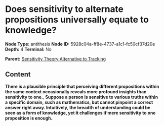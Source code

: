 # Does sensitivity to alternate propositions universally equate to knowledge?

**Node Type:** antithesis
**Node ID:** 5928c04a-ff8e-4737-a1c1-fc50cf37d20e
**Depth:** 4
**Terminal:** No

**Parent:** [Sensitivity Theory Alternative to Tracking](sensitivity-theory-alternative-to-tracking-synthesis-9222f367-1825-467f-9517-930e3d578e05.md)

## Content

**There is a plausible principle that perceiving different propositions within the same context occasionally reveals more profound insights than sensitivity to one.**, **Suppose a person is sensitive to various truths within a specific domain, such as mathematics, but cannot pinpoint a correct answer right away. Intuitively, the breadth of understanding could be seen as a form of knowledge, yet it challenges if mere sensitivity to one proposition is enough.**
